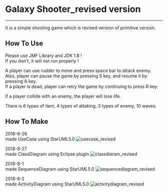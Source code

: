 # Galaxy Shooter_revised version
----------
It is a simple shooting game which is revised version of primitive version.

## How To Use
Please use JMF Library and JDK 1.8 !  
If you don't, it will not run properly !

A player can use rudder to move and press space bar to attack enemy.  
Also, player can pause the game by pressing S key, and resume it by pressing A key.  
If a player is dead, player can retry the game by continuing to press R key.

If a player collide with an enemy, the player will lose life.

There is 6 types of item, 4 types of attaking, 3 types of enemy, 10 waves.

## How To Make
2018-8-26  
made UseCase using StarUML5.0
![usecase_revised](https://user-images.githubusercontent.com/30407766/43567101-a23981d4-966b-11e8-9548-bc4d2009e301.jpg)


2018-8-27  
made ClassDiagram using Eclipse plugin
![classdiaram_revised](https://user-images.githubusercontent.com/30407766/43567122-b0bb03f4-966b-11e8-8dcd-7532245fd22c.jpg)


2018-8-1  
made SequenceDiagram using StarUML5.0
![sequencediagram_revised](https://user-images.githubusercontent.com/30407766/43567129-b59908a8-966b-11e8-9199-db93130dfabf.jpg)

2018-8-2  
made ActivityDiagram using StarUML5.0
![activitydiagram_revised](https://user-images.githubusercontent.com/30407766/43567128-b4c1e08a-966b-11e8-8ab7-1b9729ac233d.jpg)
